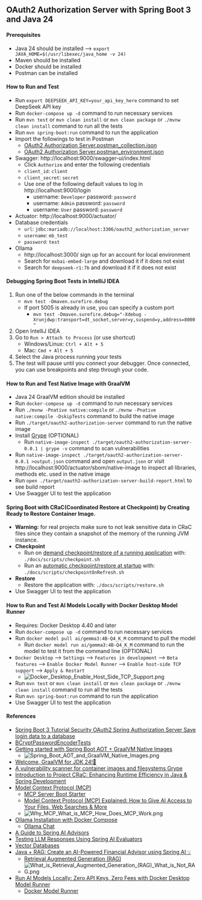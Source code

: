 ## OAuth2 Authorization Server with Spring Boot 3 and Java 24

#### Prerequisites

- Java 24 should be installed --> `export JAVA_HOME=$(/usr/libexec/java_home -v 24)`
- Maven should be installed
- Docker should be installed
- Postman can be installed

#### How to Run and Test

- Run `export DEEPSEEK_API_KEY=your_api_key_here` command to set DeepSeek API key
- Run `docker-compose up -d` command to run necessary services
- Run `mvn test` or `mvn clean install` or `mvn clean package` or `./mvnw clean install` command to run all the tests
- Run `mvn spring-boot:run` command to run the application
- Import the followings to test in Postman
    - [OAuth2 Authorization Server.postman_collection.json](docs/postman/OAuth2%20Authorization%20Server.postman_collection.json)
    - [OAuth2 Authorization Server.postman_environment.json](docs/postman/OAuth2%20Authorization%20Server.postman_environment.json)
- Swagger: http://localhost:9000/swagger-ui/index.html
    - Click `Authorize` and enter the following credentials
    - `client_id`: `client`
    - `client_secret`: `secret`
    - Use one of the following default values to log in http://localhost:9000/login
        - username: `Developer` password: `password`
        - username: `Admin` password: `password`
        - username: `User` password: `password`
- Actuator: http://localhost:9000/actuator/
- Database credentials
    - `url`: `jdbc:mariadb://localhost:3306/oauth2_authorization_server`
    - `username`: `mb_test`
    - `password`: `test`
- Ollama
    - http://localhost:3000/ sign up for an account for local environment
    - Search for `mxbai-embed-large` and download it if it does not exist
    - Search for `deepseek-r1:7b` and download it if it does not exist

#### Debugging Spring Boot Tests in IntelliJ IDEA

1. Run one of the below commands in the terminal
    - `mvn test -Dmaven.surefire.debug`
    - If port 5005 is already in use, you can specify a custom port
        - `mvn test -Dmaven.surefire.debug="-Xdebug -Xrunjdwp:transport=dt_socket,server=y,suspend=y,address=8000"`
2. Open IntelliJ IDEA
3. Go to `Run > Attach to Process` (or use shortcut)
    - Windows/Linux: `Ctrl + Alt + 5`
    - Mac: `Cmd + Alt + 5`
4. Select the Java process running your tests
5. The test will pause until you connect your debugger. Once connected, you can use breakpoints and step through your
   code.

#### How to Run and Test Native Image with GraalVM

- Java 24 GraalVM edition should be installed
- Run `docker-compose up -d` command to run necessary services
- Run `./mvnw -Pnative native:compile` or `./mvnw -Pnative native:compile -DskipTests` command to build the native image
- Run `./target/oauth2-authorization-server` command to run the native image
- Install [Grype](https://github.com/anchore/grype) (OPTIONAL)
    - Run `native-image-inspect ./target/oauth2-authorization-server-0.0.1 | grype -v` command to scan vulnerabilities
- Run `native-image-inspect ./target/oauth2-authorization-server-0.0.1 >output.json` command and open `output.json` or
  visit http://localhost:9000/actuator/sbom/native-image to inspect all libraries, methods etc. used in the native image
- Run `open ./target/oauth2-authorization-server-build-report.html` to see build report
- Use Swagger UI to test the application

#### Spring Boot with CRaC(Coordinated Restore at Checkpoint) by Creating Ready to Restore Container Image.

- **Warning:** for real projects make sure to not leak sensitive data in CRaC files since they contain a snapshot of the
  memory of the running JVM instance.
- **Checkpoint**
    - Run
      on [demand checkpoint/restore of a running application](https://docs.spring.io/spring-framework/reference/6.1/integration/checkpoint-restore.html#_on_demand_checkpointrestore_of_a_running_application)
      with: `./docs/scripts/checkpoint.sh`
    - Run
      an [automatic checkpoint/restore at startup](https://docs.spring.io/spring-framework/reference/6.1/integration/checkpoint-restore.html#_automatic_checkpointrestore_at_startup)
      with: `./docs/scripts/checkpointOnRefresh.sh`
- **Restore**
    - Restore the application with: `./docs/scripts/restore.sh`
- Use Swagger UI to test the application

#### How to Run and Test AI Models Locally with Docker Desktop Model Runner

- Requires: Docker Desktop 4.40 and later
- Run `docker-compose up -d` command to run necessary services
- Run `docker model pull ai/gemma3:4B-Q4_K_M` command to pull the model
    - Run `docker model run ai/gemma3:4B-Q4_K_M` command to run the model to test it from the command line (OPTIONAL)
- `Docker Desktop` --> `Settings` --> `Features in development` --> `Beta features` --> `Enable Docker Model Runner` -->
  `Enable host-side TCP support` --> `Apply & Restart`
    - ![Docker_Desktop_Enable_Host_Side_TCP_Support.png](docs/Docker_Desktop_Enable_Host_Side_TCP_Support.png)
- Run `mvn test` or `mvn clean install` or `mvn clean package` or `./mvnw clean install` command to run all the tests
- Run `mvn spring-boot:run` command to run the application
- Use Swagger UI to test the application

#### References

- [Spring Boot 3 Tutorial Security OAuth2 Spring Authorization Server Save login data to a database](https://www.youtube.com/watch?v=rVAqh-VDw2o)
- [BCryptPasswordEncoderTests](https://github.com/spring-projects/spring-security/blob/main/crypto/src/test/java/org/springframework/security/crypto/bcrypt/BCryptPasswordEncoderTests.java)
- [Getting started with Spring Boot AOT + GraalVM Native Images](https://www.youtube.com/watch?v=FjRBHKUP-NA)
    - ![Spring_Boot_AOT_and_GraalVM_Native_Images.png](docs/Spring_Boot_AOT_and_GraalVM_Native_Images.png)
- [Welcome, GraalVM for JDK 24!🚀](https://medium.com/graalvm/welcome-graalvm-for-jdk-24-7c829fe98ea1)
- [A vulnerability scanner for container images and filesystems Grype](https://github.com/anchore/grype)
- [Introduction to Project CRaC: Enhancing Runtime Efficiency in Java & Spring Development](https://www.youtube.com/watch?v=sVXUx_Y4hRU)
- [Model Context Protocol (MCP)](https://modelcontextprotocol.io/introduction)
    - [MCP Server Boot Starter](https://docs.spring.io/spring-ai/reference/api/mcp/mcp-server-boot-starter-docs.html)
    - [Model Context Protocol (MCP) Explained: How to Give AI Access to Your Files, Web Searches & More](https://www.youtube.com/watch?v=nNLshWCoe0o)
    - ![Why_MCP_What_is_MCP_How_Does_MCP_Work.png](docs/Why_MCP_What_is_MCP_How_Does_MCP_Work.png)
- [Ollama Installation with Docker Compose](https://geshan.com.np/blog/2025/02/ollama-docker-compose/)
    - [Ollama Chat](https://docs.spring.io/spring-ai/reference/api/chat/ollama-chat.html)
- [A Guide to Spring AI Advisors](https://www.baeldung.com/spring-ai-advisors)
- [Testing LLM Responses Using Spring AI Evaluators](https://www.baeldung.com/spring-ai-testing-ai-evaluators)
- [Vector Databases](https://docs.spring.io/spring-ai/reference/api/vectordbs.html)
- [Java + RAG: Create an AI-Powered Financial Advisor using Spring AI 💡](https://www.youtube.com/watch?v=6Pgmr7xMjiY)
    - [Retrieval Augmented Generation (RAG)](https://docs.spring.io/spring-ai/reference/api/retrieval-augmented-generation.html)
    - ![What_is_Retrieval_Augmented_Generation_(RAG)_What_is_Not_RAG.png](docs/What_is_Retrieval_Augmented_Generation_%28RAG%29_What_is_Not_RAG.png)
- [Run AI Models Locally: Zero API Keys, Zero Fees with Docker Desktop Model Runner](https://www.youtube.com/watch?v=6E6JFLMHcoQ)
    - [Docker Model Runner](https://docs.docker.com/desktop/features/model-runner/)